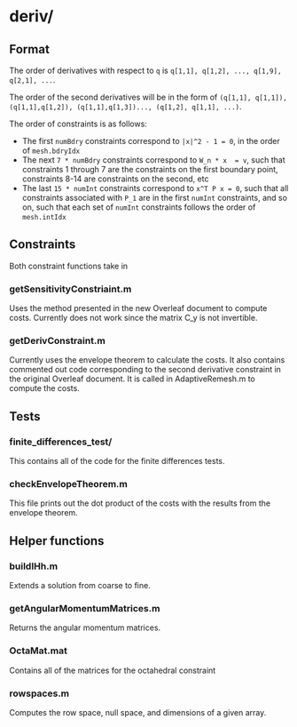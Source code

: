 # deriv/

## Format

The order of derivatives with respect to ```q``` is ```q[1,1], q[1,2], ..., q[1,9], q[2,1], ...```.

The order of the second derivatives will be in the form of ```(q[1,1], q[1,1]), (q[1,1],q[1,2]), (q[1,1],q[1,3])..., (q[1,2], q[1,1], ...)```.

The order of constraints is as follows:
- The first ```numBdry``` constraints correspond to ```|x|^2 - 1 = 0```, in the order of ```mesh.bdryIdx```
- The next ```7 * numBdry``` constraints correspond to ```W_n * x  = v```, such that constraints 1 through 7 are the constraints on the first boundary point, constraints 8-14 are constraints on the second, etc
- The last ```15 * numInt``` constraints correspond to ```x^T P x = 0```, such that all constraints associated with ```P_1``` are in the first ```numInt``` constraints, and so on, such that each set of ```numInt``` constraints follows the order of ```mesh.intIdx```

## Constraints

Both constraint functions take in 

### getSensitivityConstriaint.m

Uses the method presented in the new Overleaf document to compute costs. Currently does not work since the matrix C_y is not invertible.

### getDerivConstraint.m

Currently uses the envelope theorem to calculate the costs. It also contains commented out code corresponding to the second derivative constraint in the original Overleaf document.
It is called in AdaptiveRemesh.m to compute the costs.

## Tests

### finite_differences_test/

This contains all of the code for the finite differences tests.

### checkEnvelopeTheorem.m

This file prints out the dot product of the costs with the results from the envelope theorem.

## Helper functions

### buildIHh.m
Extends a solution from coarse to fine.

### getAngularMomentumMatrices.m
Returns the angular momentum matrices.

### OctaMat.mat
Contains all of the matrices for the octahedral constraint

### rowspaces.m
Computes the row space, null space, and dimensions of a given array.

